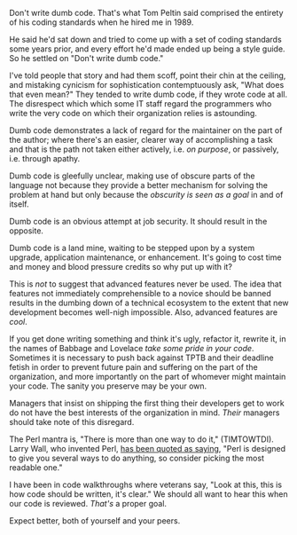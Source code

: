 Don't write dumb code.  That's what Tom Peltin said comprised the entirety of his coding standards when he hired me in 1989.

He said he'd sat down and tried to come up with a set of coding standards some years prior, and every effort he'd made ended up being a style guide.  So he settled on "Don't write dumb code."

I've told people that story and had them scoff, point their chin at the ceiling, and mistaking cynicism for sophistication contemptuously ask, "What does that even mean?"  They tended to write dumb code, if they wrote code at all.  The disrespect which which some IT staff regard the programmers who write the very code on which their organization relies is astounding.

Dumb code demonstrates a lack of regard for the maintainer on the part of the author; where there's an easier, clearer way of accomplishing a task and that is the path not taken either actively, i.e. _on purpose_, or passively, i.e. through apathy.

Dumb code is gleefully unclear, making use of obscure parts of the language not because they provide a better mechanism for solving the problem at hand but only because the _obscurity is seen as a goal_ in and of itself.

Dumb code is an obvious attempt at job security.  It should result in the opposite.

Dumb code is a land mine, waiting to be stepped upon by a system upgrade, application maintenance, or enhancement.  It's going to cost time and money and blood pressure credits so why put up with it?

This is _not_ to suggest that advanced features never be used.  The idea that features not immediately comprehensible to a novice should be banned results in the dumbing down of a technical ecosystem to the extent that new development becomes well-nigh impossible.  Also, advanced features are _cool_.

If you get done writing something and think it's ugly, refactor it, rewrite it, in the names of Babbage and Lovelace _take some pride in your code_.  Sometimes it is necessary to push back against TPTB and their deadline fetish in order to prevent future pain and suffering on the part of the organization, and more importantly on the part of whomever might maintain your code.  The sanity you preserve may be your own.

Managers that insist on shipping the first thing their developers get to work do not have the best interests of the organization in mind.  _Their_ managers should take note of this disregard.

The Perl mantra is, "There is more than one way to do it," (TIMTOWTDI).  Larry Wall, who invented Perl, [has been quoted as saying](https://www.azquotes.com/quote/923764?ref=perl), "Perl is designed to give you several ways to do anything, so consider picking the most readable one."

I have been in code walkthroughs where veterans say, "Look at this, this is how code should be written, it's clear."  We should all want to hear this when our code is reviewed.  _That's_ a proper goal.

Expect better, both of yourself and your peers.
